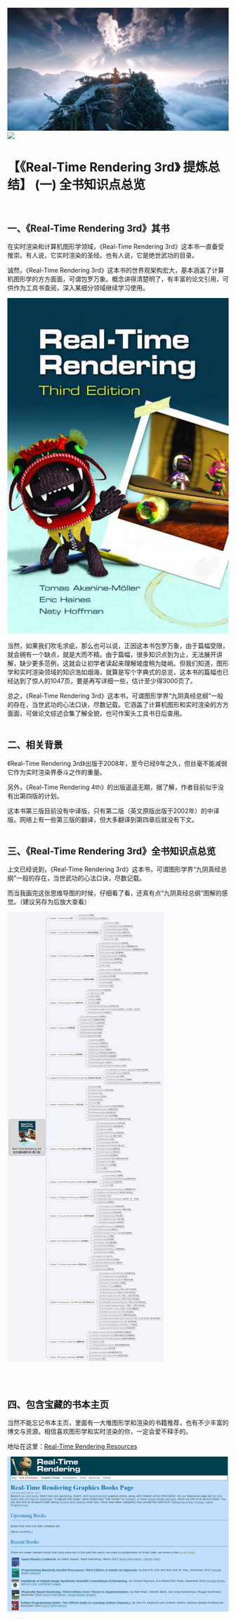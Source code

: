 ![](图形学/5%20书籍/《RTR3》/第一章%20·%20全书知识点总览/media/title.jpg)
![](Real-Time-Rendering-3rd-Knowledge-Diagram.jpg)

【《Real-Time Rendering 3rd》 提炼总结】 (一) 全书知识点总览
====================

<br />

一、《Real-Time Rendering 3rd》其书
-----------------------------------

在实时渲染和计算机图形学领域，《Real-Time Rendering
3rd》这本书一直备受推崇。有人说，它实时渲染的圣经。也有人说，它是绝世武功的目录。

诚然，《Real-Time Rendering
3rd》这本书的世界观架构宏大，基本涵盖了计算机图形学的方方面面，可谓包罗万象。概念讲得清楚明了，有丰富的论文引用，可供作为工具书查阅，深入某细分领域继续学习使用。

![](图形学/5%20书籍/《RTR3》/第一章%20·%20全书知识点总览/media/1.jpg)

当然，如果我们吹毛求疵，那么也可以说，正因这本书包罗万象，由于篇幅受限，就会拥有一个缺点，就是大而不精。由于篇幅，很多知识点到为止，无法展开讲解，缺少更多范例，这就会让初学者读起来理解坡度稍为陡峭。但我们知道，图形学和实时渲染领域的知识浩如烟海，就算是写个字典式的总览，这本书的篇幅也已经达到了惊人的1047页，要是再写详细一些，估计至少得3000页了。

总之，《Real-Time Rendering
3rd》这本书，可谓图形学界“九阴真经总纲”一般的存在，当世武功的心法口诀，尽数记载。它涵盖了计算机图形和实时渲染的方方面面，可做论文综述合集了解全貌，也可作案头工具书日后查用。
<br />
<br />

二、相关背景
------------

《Real-Time Rendering
3rd》出版于2008年，至今已经9年之久，但丝毫不能减弱它作为实时渲染界泰斗之作的重量。

另外，《Real-Time Rendering
4th》的出版遥遥无期，据了解，作者目前似乎没有出第四版的计划。

这本书第三版目前没有中译版，只有第二版（英文原版出版于2002年）的中译版。网络上有一些第三版的翻译，但大多翻译到第四章后就没有下文。
<br />
<br />

三、《Real-Time Rendering 3rd》全书知识点总览
---------------------------------------------

上文已经说到，《Real-Time Rendering
3rd》这本书，可谓图形学界“九阴真经总纲”一般的存在，当世武功的心法口诀，尽数记载。

而当我画完这张思维导图的时候，仔细看了看，还真有点“九阴真经总纲”图解的感觉。（建议另存为后放大查看）

![](图形学/5%20书籍/《RTR3》/第一章%20·%20全书知识点总览/media/2.png)

<br />
<br />

四、包含宝藏的书本主页
----------------------

当然不能忘记书本主页，里面有一大堆图形学和渲染的书籍推荐，也有不少丰富的博文与资源。相信喜欢图形学和实时渲染的你，一定会爱不释手的。

地址在这里：[Real-Time Rendering
Resources](http://www.realtimerendering.com/)

![](图形学/5%20书籍/《RTR3》/第一章%20·%20全书知识点总览/media/3.png)

